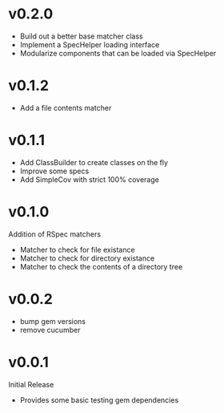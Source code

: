 # v0.2.0
  * Build out a better base matcher class
  * Implement a SpecHelper loading interface
  * Modularize components that can be loaded via SpecHelper

# v0.1.2
  * Add a file contents matcher

# v0.1.1

  * Add ClassBuilder to create classes on the fly
  * Improve some specs
  * Add SimpleCov with strict 100% coverage

# v0.1.0

Addition of RSpec matchers
  * Matcher to check for file existance
  * Matcher to check for directory existance
  * Matcher to check the contents of a directory tree

# v0.0.2
  * bump gem versions
  * remove cucumber

# v0.0.1
  Initial Release

* Provides some basic testing gem dependencies
